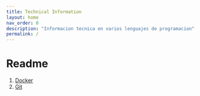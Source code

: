 ```yaml
---
title: Technical Information
layout: home
nav_order: 0
description: "Informacion tecnica en varios lenguajes de programacion"
permalink: /
---
```


# Readme

1. [Docker](docker/Docker.md)
2. [Git](<Git/git Readme.md>)
   